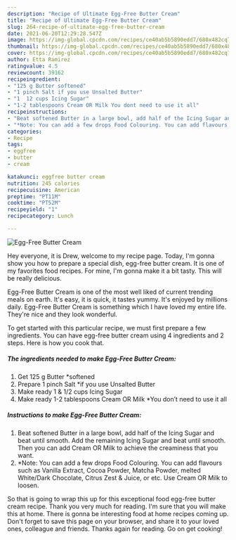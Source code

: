 ```yaml
---
description: "Recipe of Ultimate Egg-Free Butter Cream"
title: "Recipe of Ultimate Egg-Free Butter Cream"
slug: 264-recipe-of-ultimate-egg-free-butter-cream
date: 2021-06-20T12:29:28.547Z
image: https://img-global.cpcdn.com/recipes/ce40ab5b5890edd7/680x482cq70/egg-free-butter-cream-recipe-main-photo.jpg
thumbnail: https://img-global.cpcdn.com/recipes/ce40ab5b5890edd7/680x482cq70/egg-free-butter-cream-recipe-main-photo.jpg
cover: https://img-global.cpcdn.com/recipes/ce40ab5b5890edd7/680x482cq70/egg-free-butter-cream-recipe-main-photo.jpg
author: Etta Ramirez
ratingvalue: 4.5
reviewcount: 39162
recipeingredient:
- "125 g Butter softened"
- "1 pinch Salt if you use Unsalted Butter"
- "1  12 cups Icing Sugar"
- "1-2 tablespoons Cream OR Milk You dont need to use it all"
recipeinstructions:
- "Beat softened Butter in a large bowl, add half of the Icing Sugar and beat until smooth. Add the remaining Icing Sugar and beat until smooth. Then you can add Cream OR Milk to achieve the creaminess that you want."
- "*Note: You can add a few drops Food Colouring. You can add flavours such as Vanilla Extract, Cocoa Powder, Matcha Powder, melted White/Dark Chocolate, Citrus Zest &amp; Juice, or etc. Use Cream OR Milk to loosen."
categories:
- Recipe
tags:
- eggfree
- butter
- cream

katakunci: eggfree butter cream 
nutrition: 245 calories
recipecuisine: American
preptime: "PT11M"
cooktime: "PT52M"
recipeyield: "1"
recipecategory: Lunch

---
```



![Egg-Free Butter Cream](https://img-global.cpcdn.com/recipes/ce40ab5b5890edd7/680x482cq70/egg-free-butter-cream-recipe-main-photo.jpg)

Hey everyone, it is Drew, welcome to my recipe page. Today, I'm gonna show you how to prepare a special dish, egg-free butter cream. It is one of my favorites food recipes. For mine, I'm gonna make it a bit tasty. This will be really delicious.

Egg-Free Butter Cream is one of the most well liked of current trending meals on earth. It's easy, it is quick, it tastes yummy. It's enjoyed by millions daily. Egg-Free Butter Cream is something which I have loved my entire life. They're nice and they look wonderful.




To get started with this particular recipe, we must first prepare a few ingredients. You can have egg-free butter cream using 4 ingredients and 2 steps. Here is how you cook that.

<!--inarticleads1-->

##### The ingredients needed to make Egg-Free Butter Cream:

1. Get 125 g Butter *softened
1. Prepare 1 pinch Salt *if you use Unsalted Butter
1. Make ready 1 &amp; 1/2 cups Icing Sugar
1. Make ready 1-2 tablespoons Cream OR Milk *You don’t need to use it all




<!--inarticleads2-->

##### Instructions to make Egg-Free Butter Cream:

1. Beat softened Butter in a large bowl, add half of the Icing Sugar and beat until smooth. Add the remaining Icing Sugar and beat until smooth. Then you can add Cream OR Milk to achieve the creaminess that you want.
1. *Note: You can add a few drops Food Colouring. You can add flavours such as Vanilla Extract, Cocoa Powder, Matcha Powder, melted White/Dark Chocolate, Citrus Zest &amp; Juice, or etc. Use Cream OR Milk to loosen.




So that is going to wrap this up for this exceptional food egg-free butter cream recipe. Thank you very much for reading. I'm sure that you will make this at home. There is gonna be interesting food at home recipes coming up. Don't forget to save this page on your browser, and share it to your loved ones, colleague and friends. Thanks again for reading. Go on get cooking!
